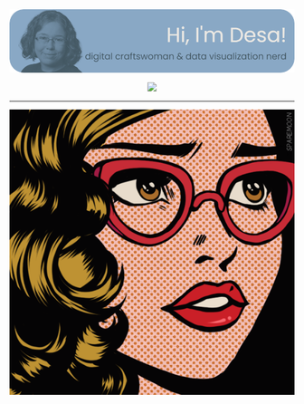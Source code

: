 <a href="https://desamaia.github.io/Portfolio/">
<div align="center"> <img src="https://github.com/DesaMaia/DesaMaia/blob/3393abc8e8f403e531b53f18a4b2e3b7cae898ee/header-updated.png"> </div>
</a>
<p align="center">
  <a href="https://desamaia.github.io/Portfolio/">
    <img src="https://readme-typing-svg.demolab.com/?font=Poppins&size=26&pause=1000&color=435762&center=true&vCenter=true&width=900&height=30&lines=data+visualization+consultant+based+in+Germany;clear+communication+of+data+insights;or+a+more+artistic+approach;stand-out+visuals+for+research+groups+and+data+driven+organisations">
  </a>
</p>
<hr />
<p style="position: relative;">
  <img src="https://github.com/DesaMaia/DesaMaia/blob/b25a01a152999dc32718f4fe7965b3be8aa6217b/download20231200020409.png">
  <a style="position: absolute; top: 10%; left: 10%; width: 30%; height: 15%" href="https://www.google.com/webhp?hl=de&tab=Xw"></a>
  <a style="position: absolute; top: 90%; left: 90%; width: 30%; height: 15%" href="https://www.dafont.com/de/"></a>
</p>

